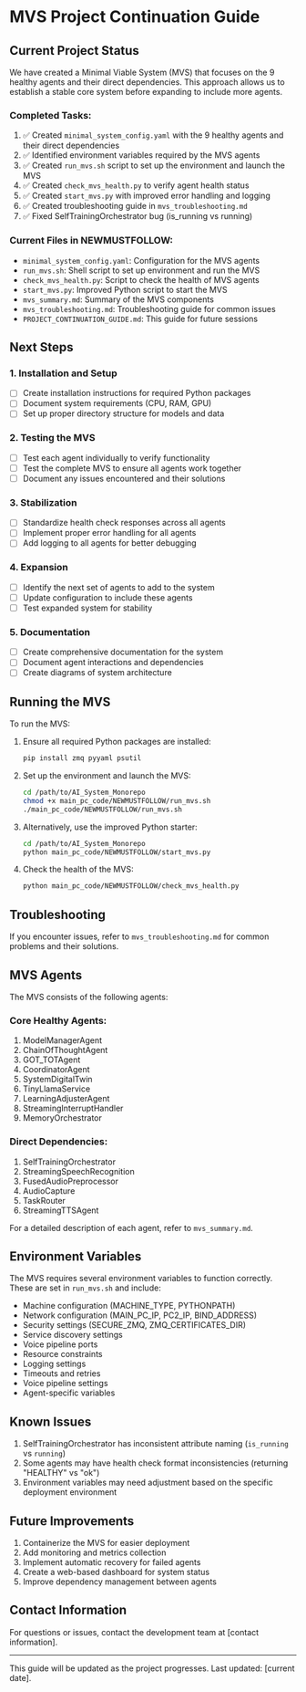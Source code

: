 # MVS Project Continuation Guide

## Current Project Status

We have created a Minimal Viable System (MVS) that focuses on the 9 healthy agents and their direct dependencies. This approach allows us to establish a stable core system before expanding to include more agents.

### Completed Tasks:

1. ✅ Created `minimal_system_config.yaml` with the 9 healthy agents and their direct dependencies
2. ✅ Identified environment variables required by the MVS agents
3. ✅ Created `run_mvs.sh` script to set up the environment and launch the MVS
4. ✅ Created `check_mvs_health.py` to verify agent health status
5. ✅ Created `start_mvs.py` with improved error handling and logging
6. ✅ Created troubleshooting guide in `mvs_troubleshooting.md`
7. ✅ Fixed SelfTrainingOrchestrator bug (is_running vs running)

### Current Files in NEWMUSTFOLLOW:

- `minimal_system_config.yaml`: Configuration for the MVS agents
- `run_mvs.sh`: Shell script to set up environment and run the MVS
- `check_mvs_health.py`: Script to check the health of MVS agents
- `start_mvs.py`: Improved Python script to start the MVS
- `mvs_summary.md`: Summary of the MVS components
- `mvs_troubleshooting.md`: Troubleshooting guide for common issues
- `PROJECT_CONTINUATION_GUIDE.md`: This guide for future sessions

## Next Steps

### 1. Installation and Setup

- [ ] Create installation instructions for required Python packages
- [ ] Document system requirements (CPU, RAM, GPU)
- [ ] Set up proper directory structure for models and data

### 2. Testing the MVS

- [ ] Test each agent individually to verify functionality
- [ ] Test the complete MVS to ensure all agents work together
- [ ] Document any issues encountered and their solutions

### 3. Stabilization

- [ ] Standardize health check responses across all agents
- [ ] Implement proper error handling for all agents
- [ ] Add logging to all agents for better debugging

### 4. Expansion

- [ ] Identify the next set of agents to add to the system
- [ ] Update configuration to include these agents
- [ ] Test expanded system for stability

### 5. Documentation

- [ ] Create comprehensive documentation for the system
- [ ] Document agent interactions and dependencies
- [ ] Create diagrams of system architecture

## Running the MVS

To run the MVS:

1. Ensure all required Python packages are installed:
   ```bash
   pip install zmq pyyaml psutil
   ```

2. Set up the environment and launch the MVS:
   ```bash
   cd /path/to/AI_System_Monorepo
   chmod +x main_pc_code/NEWMUSTFOLLOW/run_mvs.sh
   ./main_pc_code/NEWMUSTFOLLOW/run_mvs.sh
   ```

3. Alternatively, use the improved Python starter:
   ```bash
   cd /path/to/AI_System_Monorepo
   python main_pc_code/NEWMUSTFOLLOW/start_mvs.py
   ```

4. Check the health of the MVS:
   ```bash
   python main_pc_code/NEWMUSTFOLLOW/check_mvs_health.py
   ```

## Troubleshooting

If you encounter issues, refer to `mvs_troubleshooting.md` for common problems and their solutions.

## MVS Agents

The MVS consists of the following agents:

### Core Healthy Agents:
1. ModelManagerAgent
2. ChainOfThoughtAgent
3. GOT_TOTAgent
4. CoordinatorAgent
5. SystemDigitalTwin
6. TinyLlamaService
7. LearningAdjusterAgent
8. StreamingInterruptHandler
9. MemoryOrchestrator

### Direct Dependencies:
1. SelfTrainingOrchestrator
2. StreamingSpeechRecognition
3. FusedAudioPreprocessor
4. AudioCapture
5. TaskRouter
6. StreamingTTSAgent

For a detailed description of each agent, refer to `mvs_summary.md`.

## Environment Variables

The MVS requires several environment variables to function correctly. These are set in `run_mvs.sh` and include:

- Machine configuration (MACHINE_TYPE, PYTHONPATH)
- Network configuration (MAIN_PC_IP, PC2_IP, BIND_ADDRESS)
- Security settings (SECURE_ZMQ, ZMQ_CERTIFICATES_DIR)
- Service discovery settings
- Voice pipeline ports
- Resource constraints
- Logging settings
- Timeouts and retries
- Voice pipeline settings
- Agent-specific variables

## Known Issues

1. SelfTrainingOrchestrator has inconsistent attribute naming (`is_running` vs `running`)
2. Some agents may have health check format inconsistencies (returning "HEALTHY" vs "ok")
3. Environment variables may need adjustment based on the specific deployment environment

## Future Improvements

1. Containerize the MVS for easier deployment
2. Add monitoring and metrics collection
3. Implement automatic recovery for failed agents
4. Create a web-based dashboard for system status
5. Improve dependency management between agents

## Contact Information

For questions or issues, contact the development team at [contact information].

---

This guide will be updated as the project progresses. Last updated: [current date]. 